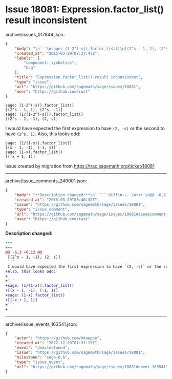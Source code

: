 # Issue 18081: Expression.factor_list() result inconsistent

archive/issues_017844.json:
```json
{
    "body": "\n```\nsage: (1-2^(-s)).factor_list()\n[(2^s - 1, 1), (2^s, -1)]\nsage: (1/(1-2^(-s))).factor_list()\n[(2^s - 1, -1), (2, s)]\n```\nI would have expected the first expression to have `(2, -s)` or the second to have `(2^s, 1)`.\nAlso, this looks odd:\n\n```\nsage: (1/(1-x)).factor_list()\n[(x - 1, -1), (-1, 1)]\nsage: (1-x).factor_list()\n[(-x + 1, 1)]\n```\n\n\nIssue created by migration from https://trac.sagemath.org/ticket/18081\n\n",
    "created_at": "2015-03-29T08:37:47Z",
    "labels": [
        "component: symbolics",
        "bug"
    ],
    "title": "Expression.factor_list() result inconsistent",
    "type": "issue",
    "url": "https://github.com/sagemath/sage/issues/18081",
    "user": "https://github.com/rwst"
}
```

```
sage: (1-2^(-s)).factor_list()
[(2^s - 1, 1), (2^s, -1)]
sage: (1/(1-2^(-s))).factor_list()
[(2^s - 1, -1), (2, s)]
```
I would have expected the first expression to have `(2, -s)` or the second to have `(2^s, 1)`.
Also, this looks odd:

```
sage: (1/(1-x)).factor_list()
[(x - 1, -1), (-1, 1)]
sage: (1-x).factor_list()
[(-x + 1, 1)]
```


Issue created by migration from https://trac.sagemath.org/ticket/18081





---

archive/issue_comments_249001.json:
```json
{
    "body": "**Description changed:**\n``````diff\n--- \n+++ \n@@ -6,3 +6,12 @@\n [(2^s - 1, -1), (2, s)]\n ```\n I would have expected the first expression to have `(2, -s)` or the second to have `(2^s, 1)`.\n+Also, this looks odd:\n+\n+```\n+sage: (1/(1-x)).factor_list()\n+[(x - 1, -1), (-1, 1)]\n+sage: (1-x).factor_list()\n+[(-x + 1, 1)]\n+```\n+\n``````\n",
    "created_at": "2015-03-29T08:40:32Z",
    "issue": "https://github.com/sagemath/sage/issues/18081",
    "type": "issue_comment",
    "url": "https://github.com/sagemath/sage/issues/18081#issuecomment-249001",
    "user": "https://github.com/rwst"
}
```

**Description changed:**
``````diff
--- 
+++ 
@@ -6,3 +6,12 @@
 [(2^s - 1, -1), (2, s)]
 ```
 I would have expected the first expression to have `(2, -s)` or the second to have `(2^s, 1)`.
+Also, this looks odd:
+
+```
+sage: (1/(1-x)).factor_list()
+[(x - 1, -1), (-1, 1)]
+sage: (1-x).factor_list()
+[(-x + 1, 1)]
+```
+
``````




---

archive/issue_events_163541.json:
```json
{
    "actor": "https://github.com/mkoeppe",
    "created_at": "2022-12-29T01:31:15Z",
    "event": "demilestoned",
    "issue": "https://github.com/sagemath/sage/issues/18081",
    "milestone": "sage-6.6",
    "type": "issue_event",
    "url": "https://github.com/sagemath/sage/issues/18081#event-163541"
}
```

